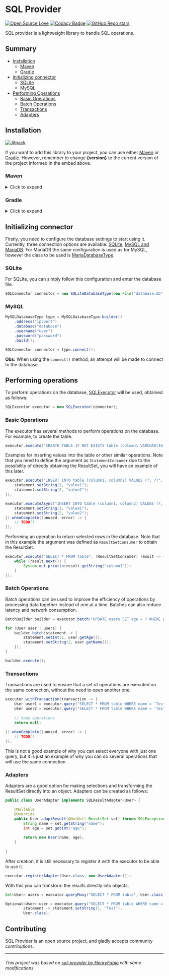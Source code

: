 # SQL Provider

[![Open Source Love](https://badges.frapsoft.com/os/v1/open-source.svg?v=100)](https://github.com/ellerbrock/open-source-badges/)
[![Codacy Badge](https://app.codacy.com/project/badge/Grade/698f97b0b74b49058022cc55eeacbca9)](https://app.codacy.com/gh/Jaoow/sql-provider/dashboard)
[![GitHub Repo stars](https://img.shields.io/github/stars/Jaoow/sql-provider?style=plastic&color=lime_green)](https://github.com/Jaoow/sql-provider/stargazers)

SQL provider is a lightweight library to handle SQL operations.

## Summary

- [Installation](#installation)
  - [Maven](#maven)
  - [Gradle](#gradle)
- [Initializing connector](#initializing-connector)
  - [SQLite](#sqlite)
  - [MySQL](#mysql)
- [Performing Operations](#performing-operations)
  - [Basic Operations](#basic-operations)
  - [Batch Operations](#batch-operations)
  - [Transactions](#transactions)
  - [Adapters](#adapters)

## Installation

[![Jitpack](https://jitpack.io/v/Jaoow/sql-provider.svg)](https://jitpack.io/#Jaoow/sql-provider)

If you want to add this library to your project, you can use either
[Maven](#maven) or [Gradle](#gradle). However, remember to change
**{version}** to the current version of the project informed in the embed above.

### Maven

<details>
<summary>Click to expand</summary>

```xml
<repository>
    <id>jitpack</id>
    <url>https://jitpack.io</url>
</repository>
```

```xml
<dependency>
    <groupId>com.github.Jaoow</groupId>
    <artifactId>sql-provider</artifactId>
    <version>{version}</version>
</dependency>
```

</details>

### Gradle

<details>
<summary>Click to expand</summary>

```gradle
repositories {
    maven { url 'https://jitpack.io' }
}

dependencies {
    implementation 'com.github.Jaoow:sql-provider:{version}'
}
```

</details>

## Initializing connector

Firstly, you need to configure the database settings to start using it.
Currently, three connection options are available: [SQLite](#sqlite),
[MySQL and MariaDB](#mysql). For MariaDB the same configuration is used as
for MySQL, however the class to be used is
[MariaDatabaseType](https://jaoow.github.io/sql-provider/javadoc/com/jaoow/sql/connector/type/impl/MySQLDatabaseType.html).

### SQLite

For SQLite, you can simply follow this configuration and enter the database file.

```java
SQLConnector connector = new SQLiteDatabaseType(new File("database.db")).connect();
```

### MySQL

```java
MySQLDatabaseType type = MySQLDatabaseType.builder()
    .address("ip:port")
    .database("database")
    .username("user")
    .password("password")
    .build();

SQLConnector connector = type.connect();
```

**Obs:**  When using the `connect()` method, an attempt will be made
to connect to the database.

## Performing operations

To perform operations on the database, [SQLExecutor](https://jaoow.github.io/sql-provider/javadoc/com/jaoow/sql/executor/SQLExecutor.html)
will be used, obtained as follows:

```java
SQLExecutor executor = new SQLExecutor(connector);
```

### Basic Operations

The executor has several methods to perform operations on the database.
For example, to create the table.

```java
executor.execute("CREATE TABLE IF NOT EXISTS table (column1 VARCHAR(16), column2 VARCHAR(16))");
```

Examples for inserting values into the table or other similar operations.
Note that you need to define the argument as `StatementConsumer` due to the
possibility of directly obtaining the ResultSet, you will have an example
of this later.

```java
executor.execute("INSERT INTO table (column1, column2) VALUES (?, ?)", (StatementConsumer) statement -> {
    statement.setString(1, "value1");
    statement.setString(2, "value2");
});
```

```java
executor.executeAsync("INSERT INTO table (column1, column2) VALUES (?, ?)", (StatementConsumer) statement -> {
    statement.setString(1, "value1");
    statement.setString(2, "value2");
}).whenComplete((unused, error) -> {
    // TODO()
});
```

Performing an operation to return selected rows in the database.
Note that in this example the argument was defined as `ResultSetConsumer`
to obtain the ResultSet.

```java
executor.execute("SELECT * FROM table", (ResultSetConsumer) result -> {
    while (result.next()) {
        System.out.println(result.getString("column1"));
    }
});
```

### Batch Operations

Batch operations can be used to improve the efficiency of operations
by processing data together instead of one at a time. Batches can also
reduce latency and network consumption.

```java
BatchBuilder builder = executor.batch("UPDATE users SET age = ? WHERE name = ?");

for (User user : users) {
    builder.batch(statement -> {
        statement.setInt(1, user.getAge());
        statement.setString(2, user.getName());
    });
}

builder.execute();
```

### Transactions

Transactions are used to ensure that a set of operations are executed
on the same connection, without the need to open another one.

```java
executor.withTransaction(transaction -> {
    User user1 = executor.query("SELECT * FROM table WHERE name = 'Test'", User.class);
    User user2 = executor.query("SELECT * FROM table WHERE name = 'Test2'", User.class);
    
    // Some operations
    return null;
    
}).whenComplete((unused, error) -> {
    // TODO()
});
```

This is not a good example of why you can select everyone with just one query,
but it is just an example of why you can do several operations that will use
the same connection.

### Adapters

Adapters are a good option for making selections and transforming the ResultSet
directly into an object. Adapters can be created as follows:

```java
public class UserAdapter implements SQLResultAdapter<User> {

    @Nullable
    @Override
    public User adaptResult(@NotNull ResultSet set) throws SQLException {
        String name = set.getString("name");
        int age = set.getInt("age");
        
        return new User(name, age);
    }
    
}
```

After creation, it is still necessary to register it with the executor
to be able to use it.

```java
executor.registerAdapter(User.class, new UserAdapter());
```

With this you can transform the results directly into objects.

```java
Set<User> users = executor.queryMany("SELECT * FROM table", User.class);
```

```java
Optional<User> user = executor.query("SELECT * FROM table WHERE name = ?",
        statement -> statement.setString(1, "Test"),
        User.class);
```

## Contributing

SQL Provider is an open source project, and gladly accepts community contributions.

-----

###### This project was based on [sql-provider by HenryFabio](https://github.com/HenryFabio/sql-provider) with some modifications
